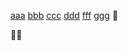 [aaa](aaa)
[bbb](/bbb)
[ccc](./ccc)
[ddd](../ddd)
[fff](//fff.com)
[ggg](https://ggg.com)
:memo:

:memo::memo:
